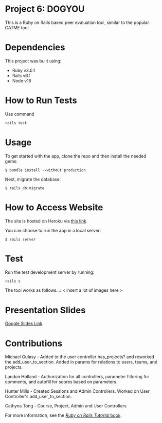 # Project 6: DOGYOU

This is a Ruby on Rails based peer evaluation tool, similar to the popular CATME tool.

# Dependencies

This project was built using:

- Ruby v3.0.1
- Rails v6.1
- Node v16

# How to Run Tests

Use command
```bash
rails test
```

# Usage

To get started with the app, clone the repo and then install the needed gems:

```
$ bundle install --without production
```

Next, migrate the database:

```
$ rails db:migrate
```

# How to Access Website

The site is hosted on Heroku via [this link](https://frozen-cove-81747.herokuapp.com/).

You can choose to run the app in a local server:

```
$ rails server
```

# Test

Run the test development server by running:
```bash
rails s
```

The tool works as follows...:
\< insert a lot of images here >

# Presentation Slides

[Google Slides Link](https://docs.google.com/presentation/d/1cLoRKpmcc8A0HlRXBsrhNhvsSANv7twcw-r_2CjdGtg/edit?usp=sharing)

# Contributions

Michael Gulasy - Added to the user controller has_projects? and reworked the add_user_to_section. Added in params for relations to users, teams, and projects.

Landon Holland - Authorization for all controllers, parameter filtering for comments, and autofill for scores based on parameters.

Hunter Mills - Created Sessions and Admin Controllers. Worked on User Controller's add_user_to_section.

Cathyna Tong - Course, Project, Admin and User Controllers

For more information, see the
[*Ruby on Rails Tutorial* book](https://www.railstutorial.org/book).
